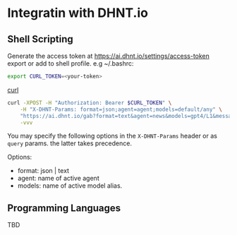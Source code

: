 # Integratin with DHNT.io

## Shell Scripting

Generate the access token at https://ai.dhnt.io/settings/access-token 
export or add to shell profile. e.g ~/.bashrc:

```bash
export CURL_TOKEN=<your-token>
```

[curl](curl.sh)

```bash
curl -XPOST -H "Authorization: Bearer $CURL_TOKEN" \
    -H "X-DHNT-Params: format=json;agent=agent;models=default/any" \
    "https://ai.dhnt.io/gab?format=text&agent=news&models=gpt4/L1&message=what+is+new+today" \
    -vvv
```

 You may specify the following options in the `X-DHNT-Params` header or as `query` params.
 the latter takes precedence.

 Options:
+ format: json | text
+ agent: name of active agent
+ models: name of active model alias.

## Programming Languages

TBD


